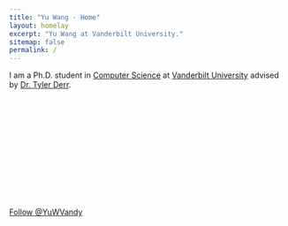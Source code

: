 ```yaml
---
title: "Yu Wang - Home"
layout: homelay
excerpt: "Yu Wang at Vanderbilt University."
sitemap: false
permalink: /
---
```



I am a Ph.D. student in [Computer Science](https://engineering.vanderbilt.edu/eecs/) at [Vanderbilt University](https://vanderbilt.edu) advised by [Dr. Tyler Derr](https://www.cse.msu.edu/~derrtyle/).


<div id="profile">
<img src="{{site.utl}}{{site.baseutl}}/images/carousel/Profile.png" style="margin:0px 800px; width:200px; display:block; " />
</div>

<a href="https://twitter.com/YuWVandy?ref_src=twsrc%5Etfw" class="twitter-follow-button" data-show-count="false">
 Follow @YuWVandy 
</a><script async src="https://platform.twitter.com/widgets.js" charset="utf-8"></script>
 
